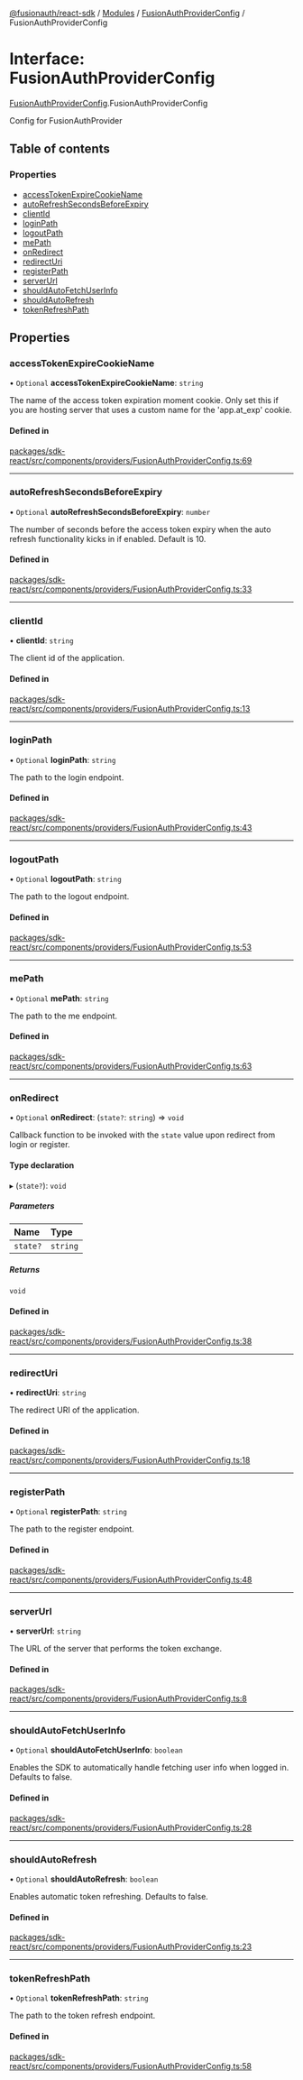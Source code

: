 [@fusionauth/react-sdk](../README.md) / [Modules](../modules.md) / [FusionAuthProviderConfig](../modules/FusionAuthProviderConfig.md) / FusionAuthProviderConfig

# Interface: FusionAuthProviderConfig

[FusionAuthProviderConfig](../modules/FusionAuthProviderConfig.md).FusionAuthProviderConfig

Config for FusionAuthProvider

## Table of contents

### Properties

- [accessTokenExpireCookieName](FusionAuthProviderConfig.FusionAuthProviderConfig.md#accesstokenexpirecookiename)
- [autoRefreshSecondsBeforeExpiry](FusionAuthProviderConfig.FusionAuthProviderConfig.md#autorefreshsecondsbeforeexpiry)
- [clientId](FusionAuthProviderConfig.FusionAuthProviderConfig.md#clientid)
- [loginPath](FusionAuthProviderConfig.FusionAuthProviderConfig.md#loginpath)
- [logoutPath](FusionAuthProviderConfig.FusionAuthProviderConfig.md#logoutpath)
- [mePath](FusionAuthProviderConfig.FusionAuthProviderConfig.md#mepath)
- [onRedirect](FusionAuthProviderConfig.FusionAuthProviderConfig.md#onredirect)
- [redirectUri](FusionAuthProviderConfig.FusionAuthProviderConfig.md#redirecturi)
- [registerPath](FusionAuthProviderConfig.FusionAuthProviderConfig.md#registerpath)
- [serverUrl](FusionAuthProviderConfig.FusionAuthProviderConfig.md#serverurl)
- [shouldAutoFetchUserInfo](FusionAuthProviderConfig.FusionAuthProviderConfig.md#shouldautofetchuserinfo)
- [shouldAutoRefresh](FusionAuthProviderConfig.FusionAuthProviderConfig.md#shouldautorefresh)
- [tokenRefreshPath](FusionAuthProviderConfig.FusionAuthProviderConfig.md#tokenrefreshpath)

## Properties

### accessTokenExpireCookieName

• `Optional` **accessTokenExpireCookieName**: `string`

The name of the access token expiration moment cookie.
Only set this if you are hosting server that uses a custom name for the 'app.at_exp' cookie.

#### Defined in

[packages/sdk-react/src/components/providers/FusionAuthProviderConfig.ts:69](https://github.com/FusionAuth/fusionauth-javascript-sdk/blob/70d5b677cad1a2b11d090d5c6c3e06a3a491f098/packages/sdk-react/src/components/providers/FusionAuthProviderConfig.ts#L69)

---

### autoRefreshSecondsBeforeExpiry

• `Optional` **autoRefreshSecondsBeforeExpiry**: `number`

The number of seconds before the access token expiry when the auto refresh functionality kicks in if enabled. Default is 10.

#### Defined in

[packages/sdk-react/src/components/providers/FusionAuthProviderConfig.ts:33](https://github.com/FusionAuth/fusionauth-javascript-sdk/blob/70d5b677cad1a2b11d090d5c6c3e06a3a491f098/packages/sdk-react/src/components/providers/FusionAuthProviderConfig.ts#L33)

---

### clientId

• **clientId**: `string`

The client id of the application.

#### Defined in

[packages/sdk-react/src/components/providers/FusionAuthProviderConfig.ts:13](https://github.com/FusionAuth/fusionauth-javascript-sdk/blob/70d5b677cad1a2b11d090d5c6c3e06a3a491f098/packages/sdk-react/src/components/providers/FusionAuthProviderConfig.ts#L13)

---

### loginPath

• `Optional` **loginPath**: `string`

The path to the login endpoint.

#### Defined in

[packages/sdk-react/src/components/providers/FusionAuthProviderConfig.ts:43](https://github.com/FusionAuth/fusionauth-javascript-sdk/blob/70d5b677cad1a2b11d090d5c6c3e06a3a491f098/packages/sdk-react/src/components/providers/FusionAuthProviderConfig.ts#L43)

---

### logoutPath

• `Optional` **logoutPath**: `string`

The path to the logout endpoint.

#### Defined in

[packages/sdk-react/src/components/providers/FusionAuthProviderConfig.ts:53](https://github.com/FusionAuth/fusionauth-javascript-sdk/blob/70d5b677cad1a2b11d090d5c6c3e06a3a491f098/packages/sdk-react/src/components/providers/FusionAuthProviderConfig.ts#L53)

---

### mePath

• `Optional` **mePath**: `string`

The path to the me endpoint.

#### Defined in

[packages/sdk-react/src/components/providers/FusionAuthProviderConfig.ts:63](https://github.com/FusionAuth/fusionauth-javascript-sdk/blob/70d5b677cad1a2b11d090d5c6c3e06a3a491f098/packages/sdk-react/src/components/providers/FusionAuthProviderConfig.ts#L63)

---

### onRedirect

• `Optional` **onRedirect**: (`state?`: `string`) => `void`

Callback function to be invoked with the `state` value upon redirect from login or register.

#### Type declaration

▸ (`state?`): `void`

##### Parameters

| Name     | Type     |
| :------- | :------- |
| `state?` | `string` |

##### Returns

`void`

#### Defined in

[packages/sdk-react/src/components/providers/FusionAuthProviderConfig.ts:38](https://github.com/FusionAuth/fusionauth-javascript-sdk/blob/70d5b677cad1a2b11d090d5c6c3e06a3a491f098/packages/sdk-react/src/components/providers/FusionAuthProviderConfig.ts#L38)

---

### redirectUri

• **redirectUri**: `string`

The redirect URI of the application.

#### Defined in

[packages/sdk-react/src/components/providers/FusionAuthProviderConfig.ts:18](https://github.com/FusionAuth/fusionauth-javascript-sdk/blob/70d5b677cad1a2b11d090d5c6c3e06a3a491f098/packages/sdk-react/src/components/providers/FusionAuthProviderConfig.ts#L18)

---

### registerPath

• `Optional` **registerPath**: `string`

The path to the register endpoint.

#### Defined in

[packages/sdk-react/src/components/providers/FusionAuthProviderConfig.ts:48](https://github.com/FusionAuth/fusionauth-javascript-sdk/blob/70d5b677cad1a2b11d090d5c6c3e06a3a491f098/packages/sdk-react/src/components/providers/FusionAuthProviderConfig.ts#L48)

---

### serverUrl

• **serverUrl**: `string`

The URL of the server that performs the token exchange.

#### Defined in

[packages/sdk-react/src/components/providers/FusionAuthProviderConfig.ts:8](https://github.com/FusionAuth/fusionauth-javascript-sdk/blob/70d5b677cad1a2b11d090d5c6c3e06a3a491f098/packages/sdk-react/src/components/providers/FusionAuthProviderConfig.ts#L8)

---

### shouldAutoFetchUserInfo

• `Optional` **shouldAutoFetchUserInfo**: `boolean`

Enables the SDK to automatically handle fetching user info when logged in. Defaults to false.

#### Defined in

[packages/sdk-react/src/components/providers/FusionAuthProviderConfig.ts:28](https://github.com/FusionAuth/fusionauth-javascript-sdk/blob/70d5b677cad1a2b11d090d5c6c3e06a3a491f098/packages/sdk-react/src/components/providers/FusionAuthProviderConfig.ts#L28)

---

### shouldAutoRefresh

• `Optional` **shouldAutoRefresh**: `boolean`

Enables automatic token refreshing. Defaults to false.

#### Defined in

[packages/sdk-react/src/components/providers/FusionAuthProviderConfig.ts:23](https://github.com/FusionAuth/fusionauth-javascript-sdk/blob/70d5b677cad1a2b11d090d5c6c3e06a3a491f098/packages/sdk-react/src/components/providers/FusionAuthProviderConfig.ts#L23)

---

### tokenRefreshPath

• `Optional` **tokenRefreshPath**: `string`

The path to the token refresh endpoint.

#### Defined in

[packages/sdk-react/src/components/providers/FusionAuthProviderConfig.ts:58](https://github.com/FusionAuth/fusionauth-javascript-sdk/blob/70d5b677cad1a2b11d090d5c6c3e06a3a491f098/packages/sdk-react/src/components/providers/FusionAuthProviderConfig.ts#L58)
